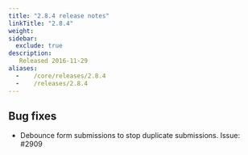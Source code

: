 ```yaml
---
title: "2.8.4 release notes"
linkTitle: "2.8.4"
weight:
sidebar:
  exclude: true
description:
   Released 2016-11-29
aliases:
  -    /core/releases/2.8.4
  -    /releases/2.8.4
---
```


## Bug fixes

- Debounce form submissions to stop duplicate submissions. Issue: #2909
